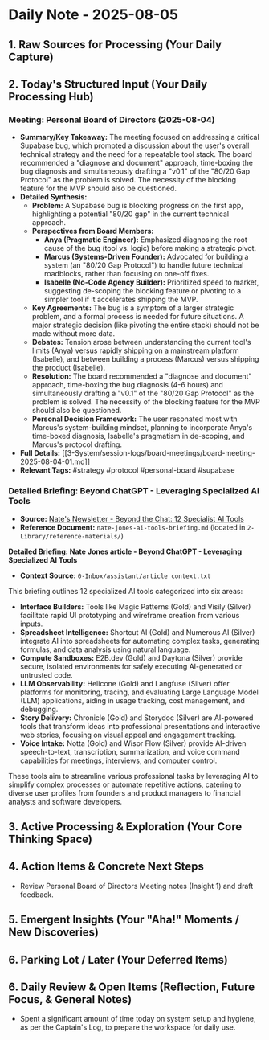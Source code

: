 # Daily Note - 2025-08-05

## 1. Raw Sources for Processing (Your Daily Capture)


## 2. Today's Structured Input (Your Daily Processing Hub)

### Meeting: Personal Board of Directors (2025-08-04)
*   **Summary/Key Takeaway:** The meeting focused on addressing a critical Supabase bug, which prompted a discussion about the user's overall technical strategy and the need for a repeatable tool stack. The board recommended a "diagnose and document" approach, time-boxing the bug diagnosis and simultaneously drafting a "v0.1" of the "80/20 Gap Protocol" as the problem is solved. The necessity of the blocking feature for the MVP should also be questioned.
*   **Detailed Synthesis:**
    *   **Problem:** A Supabase bug is blocking progress on the first app, highlighting a potential "80/20 gap" in the current technical approach.
    *   **Perspectives from Board Members:**
        *   **Anya (Pragmatic Engineer):** Emphasized diagnosing the root cause of the bug (tool vs. logic) before making a strategic pivot.
        *   **Marcus (Systems-Driven Founder):** Advocated for building a system (an "80/20 Gap Protocol") to handle future technical roadblocks, rather than focusing on one-off fixes.
        *   **Isabelle (No-Code Agency Builder):** Prioritized speed to market, suggesting de-scoping the blocking feature or pivoting to a simpler tool if it accelerates shipping the MVP.
    *   **Key Agreements:** The bug is a symptom of a larger strategic problem, and a formal process is needed for future situations. A major strategic decision (like pivoting the entire stack) should not be made without more data.
    *   **Debates:** Tension arose between understanding the current tool's limits (Anya) versus rapidly shipping on a mainstream platform (Isabelle), and between building a process (Marcus) versus shipping the product (Isabelle).
    *   **Resolution:** The board recommended a "diagnose and document" approach, time-boxing the bug diagnosis (4-6 hours) and simultaneously drafting a "v0.1" of the "80/20 Gap Protocol" as the problem is solved. The necessity of the blocking feature for the MVP should also be questioned.
    *   **Personal Decision Framework:** The user resonated most with Marcus's system-building mindset, planning to incorporate Anya's time-boxed diagnosis, Isabelle's pragmatism in de-scoping, and Marcus's protocol drafting.
*   **Full Details:** [[3-System/session-logs/board-meetings/board-meeting-2025-08-04-01.md]]
*   **Relevant Tags:** #strategy #protocol #personal-board #supabase

### Detailed Briefing: Beyond ChatGPT - Leveraging Specialized AI Tools
*   **Source:** [Nate's Newsletter - Beyond the Chat: 12 Specialist AI Tools](https://natesnewsletter.substack.com/p/beyond-the-chat-12-specialist-ai)
*   **Reference Document:** `nate-jones-ai-tools-briefing.md` (located in `2-Library/reference-materials/`)

**Detailed Briefing: Nate Jones article - Beyond ChatGPT - Leveraging Specialized AI Tools**  
*   **Context Source:** `0-Inbox/assistant/article context.txt`

This briefing outlines 12 specialized AI tools categorized into six areas:

*   **Interface Builders:** Tools like Magic Patterns (Gold) and Visily (Silver) facilitate rapid UI prototyping and wireframe creation from various inputs.
*   **Spreadsheet Intelligence:** Shortcut AI (Gold) and Numerous AI (Silver) integrate AI into spreadsheets for automating complex tasks, generating formulas, and data analysis using natural language.
*   **Compute Sandboxes:** E2B.dev (Gold) and Daytona (Silver) provide secure, isolated environments for safely executing AI-generated or untrusted code.
*   **LLM Observability:** Helicone (Gold) and Langfuse (Silver) offer platforms for monitoring, tracing, and evaluating Large Language Model (LLM) applications, aiding in usage tracking, cost management, and debugging.
*   **Story Delivery:** Chronicle (Gold) and Storydoc (Silver) are AI-powered tools that transform ideas into professional presentations and interactive web stories, focusing on visual appeal and engagement tracking.
*   **Voice Intake:** Notta (Gold) and Wispr Flow (Silver) provide AI-driven speech-to-text, transcription, summarization, and voice command capabilities for meetings, interviews, and computer control.

These tools aim to streamline various professional tasks by leveraging AI to simplify complex processes or automate repetitive actions, catering to diverse user profiles from founders and product managers to financial analysts and software developers.


## 3. Active Processing & Exploration (Your Core Thinking Space)


## 4. Action Items & Concrete Next Steps

*   Review Personal Board of Directors Meeting notes (Insight 1) and draft feedback.


## 5. Emergent Insights (Your "Aha!" Moments / New Discoveries)


## 6. Parking Lot / Later (Your Deferred Items)


## 6. Daily Review & Open Items (Reflection, Future Focus, & General Notes)

*   Spent a significant amount of time today on system setup and hygiene, as per the Captain's Log, to prepare the workspace for daily use.
